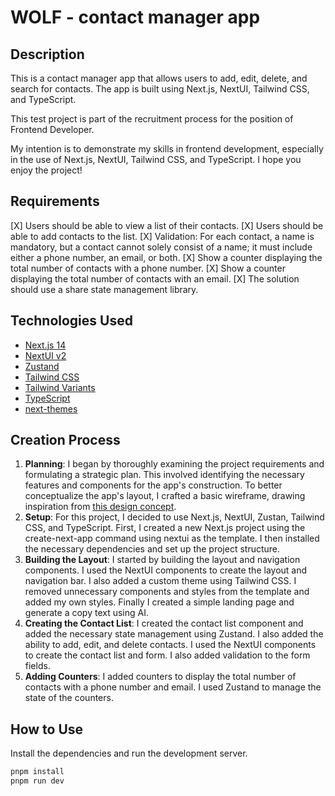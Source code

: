 # WOLF - contact manager app

## Description

This is a contact manager app that allows users to add, edit, delete, and search for contacts. The app is built using Next.js, NextUI, Tailwind CSS, and TypeScript.

This test project is part of the recruitment process for the position of Frontend Developer.

My intention is to demonstrate my skills in frontend development, especially in the use of Next.js, NextUI, Tailwind CSS, and TypeScript. I hope you enjoy the project!

## Requirements

[X] Users should be able to view a list of their contacts.
[X] Users should be able to add contacts to the list.
[X] Validation: For each contact, a name is mandatory, but a contact cannot solely consist of a name; it must include either a phone number, an email, or both.
[X] Show a counter displaying the total number of contacts with a phone number.
[X] Show a counter displaying the total number of contacts with an email.
[X] The solution should use a share state management library.

## Technologies Used

- [Next.js 14](https://nextjs.org/docs/getting-started)
- [NextUI v2](https://nextui.org/)
- [Zustand](https://zustand.surge.sh/)
- [Tailwind CSS](https://tailwindcss.com/)
- [Tailwind Variants](https://tailwind-variants.org)
- [TypeScript](https://www.typescriptlang.org/)
- [next-themes](https://github.com/pacocoursey/next-themes)

## Creation Process

1. **Planning**: I began by thoroughly examining the project requirements and formulating a strategic plan. This involved identifying the necessary features and components for the app's construction. To better conceptualize the app's layout, I crafted a basic wireframe, drawing inspiration from [this design concept](https://dribbble.com/shots/24071787-Contact-Manager-App-Design-Concept).
2. **Setup**: For this project, I decided to use Next.js, NextUI, Zustan, Tailwind CSS, and TypeScript. First, I created a new Next.js project using the create-next-app command using nextui as the template. I then installed the necessary dependencies and set up the project structure.
3. **Building the Layout**: I started by building the layout and navigation components. I used the NextUI components to create the layout and navigation bar. I also added a custom theme using Tailwind CSS. I removed unnecessary components and styles from the template and added my own styles. Finally I created a simple landing page and generate a copy text using AI.
4. **Creating the Contact List**: I created the contact list component and added the necessary state management using Zustand. I also added the ability to add, edit, and delete contacts. I used the NextUI components to create the contact list and form. I also added validation to the form fields.
5. **Adding Counters**: I added counters to display the total number of contacts with a phone number and email. I used Zustand to manage the state of the counters.

## How to Use

Install the dependencies and run the development server.
```bash
pnpm install
pnpm run dev
```
